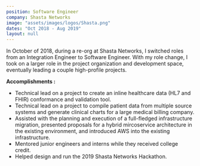 ```yaml
---
position: Software Engineer
company: Shasta Networks
image: "assets/images/logos/Shasta.png"
dates: "Oct 2018 - Aug 2019"
layout: null
---
```

<p>
    In October of 2018, during a re-org at Shasta Networks, I switched roles from an Integration Engineer to Software Engineer. 
    With my role change, I took on a larger role in the project organization and development space, eventually leading a couple 
    high-profile projects.
</p>
<b>Accomplishments :</b>
<ul class="work-responsibility">
    <li><i class="fa fa-circle"></i>Technical lead on a project to create an inline healthcare data (HL7 and FHIR) conformance and validation tool.</li>
    <li><i class="fa fa-circle"></i>Technical lead on a project to compile patient data from multiple source systems and generate clinical charts for a large medical billing company.</li>
    <li><i class="fa fa-circle"></i>Assisted with the planning and execution of a full-fledged infrastructure migration, presented proposals for a hybrid mircoservice architecture in the existing environment, and introduced AWS into the existing infrastructure.</li>
    <li><i class="fa fa-circle"></i>Mentored junior engineers and interns while they received college credit.</li>
    <li><i class="fa fa-circle"></i>Helped design and run the 2019 Shasta Networks Hackathon.</li>

</ul>
